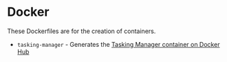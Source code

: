 # Docker

These Dockerfiles are for the creation of containers.

* `tasking-manager` - Generates the [Tasking Manager container on Docker Hub](https://hub.docker.com/r/hotosm/tasking-manager)